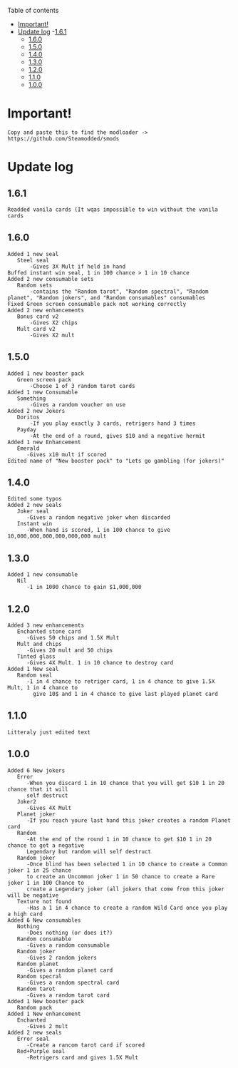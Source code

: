 Table of contents

- [Important!](#Important!)
- [Update log](#update-log)
    -[1.6.1](#1.6.1)
  - [1.6.0](#1.6.0)
  - [1.5.0](#1.5.0)
  - [1.4.0](#1.4.0)
  - [1.3.0](#1.3.0)
  - [1.2.0](#1.2.0)
  - [1.1.0](#1.1.0)
  - [1.0.0](#1.0.0)

# Important!

    Copy and paste this to find the modloader -> https://github.com/Steamodded/smods

# Update log

  ## 1.6.1

    Readded vanila cards (It wqas impossible to win without the vanila cards

  ## 1.6.0

    Added 1 new seal
       Steel seal
           -Gives 3X Mult if held in hand
    Buffed instant win seal, 1 in 100 chance > 1 in 10 chance
    Added 2 new consumable sets
       Random sets
           -contains the "Random tarot", "Random spectral", "Random planet", "Random jokers", and "Random consumables" consumables
    Fixed Green screen consumable pack not working correctly
    Added 2 new enhancements
       Bonus card v2
           -Gives X2 chips
       Mult card v2
           -Gives X2 mult

  ## 1.5.0

    Added 1 new booster pack
       Green screen pack
           -Choose 1 of 3 random tarot cards
    Added 1 new Consumable
       Something
           -Gives a random voucher on use
    Added 2 new Jokers
       Doritos
           -If you play exactly 3 cards, retrigers hand 3 times
       Payday
           -At the end of a round, gives $10 and a negative hermit
    Added 1 new Enhancement
       Emerald
          -Gives x10 mult if scored
    Edited name of "New booster pack" to "Lets go gambling (for jokers)"

  ## 1.4.0

    Edited some typos
    Added 2 new seals
       Joker seal
          -Gives a random negative joker when discarded
       Instant win
          -When hand is scored, 1 in 100 chance to give 10,000,000,000,000,000,000 mult

  ## 1.3.0

    Added 1 new consumable
       Nil
          -1 in 1000 chance to gain $1,000,000
  
  ## 1.2.0

    Added 3 new enhancements
       Enchanted stone card
          -Gives 50 chips and 1.5X Mult
       Mult and chips
          -Gives 20 mult and 50 chips
       Tinted glass
          -Gives 4X Mult. 1 in 10 chance to destroy card
    Added 1 New seal
       Random seal
          -1 in 4 chance to retriger card, 1 in 4 chance to give 1.5X Mult, 1 in 4 chance to
            give 10$ and 1 in 4 chance to give last played planet card
  
  ## 1.1.0

    Litteraly just edited text
  
  ## 1.0.0
  
    Added 6 New jokers
       Error
          -When you discard 1 in 10 chance that you will get $10 1 in 20 chance that it will 
          self destruct
       Joker2
          -Gives 4X Mult
       Planet joker
          -If you reach youre last hand this joker creates a random Planet card
       Random
          -At the end of the round 1 in 10 chance to get $10 1 in 20 chance to get a negative
          Legendary but random will self destruct
       Random joker
          -Once blind has been selected 1 in 10 chance to create a Common joker 1 in 25 chance
          to create an Uncommon joker 1 in 50 chance to create a Rare joker 1 in 100 Chance to
          create a Legendary joker (all jokers that come from this joker will be negative
       Texture not found
          -Has a 1 in 4 chance to create a random Wild Card once you play a high card
    Added 6 New consumables
       Nothing
          -Does nothing (or does it?)
       Random consumable
          -Gives a random consumable
       Random joker
          -Gives 2 random jokers
       Random planet
          -Gives a random planet card
       Random specral
          -Gives a random spectral card
       Random tarot
          -Gives a random tarot card
    Added 1 New booster pack
       Random pack
    Added 1 New enhancement
       Enchanted
          -Gives 2 mult
    Added 2 new seals
       Error seal
          -Create a rancom tarot card if scored
       Red+Purple seal
          -Retrigers card and gives 1.5X Mult
